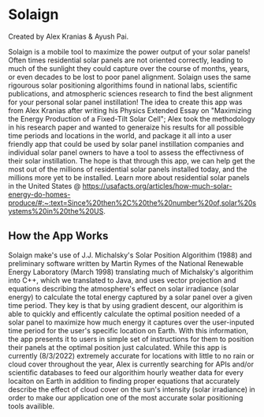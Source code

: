 # Solaign
Created by Alex Kranias & Ayush Pai.

Solaign is a mobile tool to maximize the power output of your solar panels! Often times residential solar panels are not oriented correctly, leading to much of the sunlight they could capture over the course of months, years, or even decades to be lost to poor panel alignment. Solaign uses the same rigourous solar positioning algorithims found in national labs, scientific publications, and atmospheric sciences research to find the best alignment for your personal solar panel instillation! The idea to create this app was from Alex Kranias after writing his Physics Extended Essay on "Maximizing the Energy Production of a Fixed-Tilt Solar Cell"; Alex took the methodology in his research paper and wanted to generaize his results for all possible time periods and locations in the world, and package it all into a user friendly app that could be used by solar panel instillation companies and individual solar panel owners to have a tool to assess the effectivness of their solar instillation. The hope is that through this app, we can help get the most out of the millions of residential solar panels installed today, and the millions more yet to be installed. Learn more about residential solar panels in the United States @ https://usafacts.org/articles/how-much-solar-energy-do-homes-produce/#:~:text=Since%20then%2C%20the%20number%20of,solar%20systems%20in%20the%20US.


## How the App Works
Solaign make's use of J.J. Michalsky's Solar Position Algorithim (1988) and preliminary software written by Martin Rymes of the National Renewable Energy Laboratory (March 1998) translating much of Michalsky's algorithim into C++, which we translated to Java, and  uses vector projection and equations describing the atmosphere's effect on solar irradiance (solar energy) to calculate the total energy captured by a solar panel over a given time period. They key is that by using gradient descent, our algorithim is able to quickly and efficently calculate the optimal position needed of a solar panel to maximize how much energy it captures over the user-inputed time period for the user's specific location on Earth. With this information, the app presents it to users in simple set of instructions for them to position their panels at the optimal position just calculated. While this app is currently (8/3/2022) extremely accurate for locations with little to no rain or cloud cover throughout the year, Alex is currently searching for APIs and/or scientific databases to feed our algorithim hourly weather data for every locaiton on Earth in addition to finding proper equations that accurately describe the effect of cloud cover on the sun's intensity (solar irradiance) in order to make our application one of the most accurate solar positioning tools availible.
